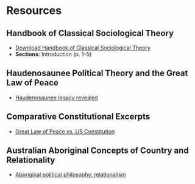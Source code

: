 # Resources

## Handbook of Classical Sociological Theory
- [Download Handbook of Classical Sociological Theory](https://github.com/ChrisSparksNM/Comparitive-Family-Global-Systems/blob/main/sociological-theory/readings/Handbook.pdf)
- **Sections:** Introduction (p. 1–5)

## Haudenosaunee Political Theory and the Great Law of Peace
- [Haudenosaunee legacy revealed](https://krwg.pbslearningmedia.org/resource/democracys-ancestors-haudenosaunee-legacy-revealed/compact-history/)

## Comparative Constitutional Excerpts
- [Great Law of Peace vs. US Constitution](https://github.com/ChrisSparksNM/Comparitive-Family-Global-Systems/blob/main/sociological-theory/readings/comparativeConstitutionalExcerpts.pdf)

## Australian Aboriginal Concepts of Country and Relationality
- [Aboriginal political philosophy: relationalism](https://www.abc.net.au/religion/aboriginal-political-philosophy-relationalism/12954274)
